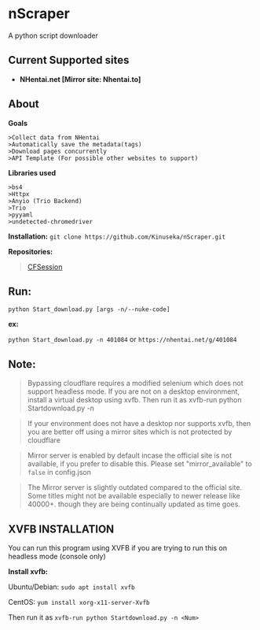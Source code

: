 # nScraper
A python script downloader

## Current Supported sites
* **NHentai.net [Mirror site: Nhentai.to]**

## About

**Goals**
```
>Collect data from NHentai
>Automatically save the metadata(tags)
>Download pages concurrently
>API Template (For possible other websites to support)
```

**Libraries used**
```
>bs4 
>Httpx
>Anyio (Trio Backend)
>Trio
>pyyaml
>undetected-chromedriver 
```

**Installation:**
`git clone https://github.com/Kinuseka/nScraper.git`


**Repositories:**

>[CFSession](https://github.com/Kinuseka/CFSession)


## Run:
`python Start_download.py [args -n/--nuke-code]`

**ex:**

`python Start_download.py -n 401084` or `https://nhentai.net/g/401084`




## Note:
> Bypassing cloudflare requires a modified selenium which does not support headless mode. If you are not on a 
desktop environment, install a virtual desktop using xvfb. Then run it as xvfb-run python Startdownload.py -n <Num>

> If your environment does not have a desktop nor supports xvfb, then you are better off using a mirror sites which is not protected by cloudflare

> Mirror server is enabled by default incase the official site is not available, if you prefer
to disable this. Please set "mirror_available" to `false` in config.json

> The Mirror server is slightly outdated compared to the official site. Some titles might not be available especially to newer release like 40000+.
though they are being continually updated as time goes.


## XVFB INSTALLATION
You can run this program using XVFB if you are trying to run this on headless mode (console only)

**Install xvfb:**


Ubuntu/Debian: `sudo apt install xvfb` 

CentOS: `yum install xorg-x11-server-Xvfb`


Then run it as `xvfb-run python Startdownload.py -n <Num>`
